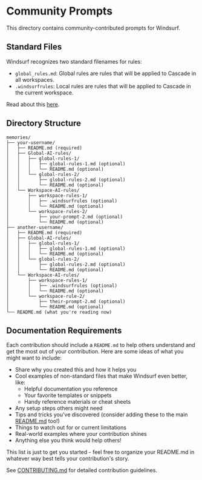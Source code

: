 # Community Prompts

This directory contains community-contributed prompts for Windsurf.

## Standard Files

Windsurf recognizes two standard filenames for rules:

- `global_rules.md`: Global rules are rules that will be applied to Cascade in all workspaces.
- `.windsurfrules`: Local rules are rules that will be applied to Cascade in the current workspace.

Read about this [here](https://docs.codeium.com/windsurf/cascade#memories).

## Directory Structure

``` text
memories/
├── your-username/
│   ├── README.md (required)
│   ├── Global-AI-rules/
│   │   ├── global-rules-1/
│   │   │   ├── global-rules-1.md (optional)
│   │   │   └── README.md (optional)
│   │   └── global-rules-2/
│   │       ├── global-rules-2.md (optional)
│   │       └── README.md (optional)
│   └── Workspace-AI-rules/
│       ├── workspace-rules-1/
│       │   ├── .windsurfrules (optional)
│       │   └── README.md (optional)
│       └── workspace-rules-2/
│           ├── your-prompt-2.md (optional)
│           └── README.md (optional)
├── another-username/
│   ├── README.md (required)
│   ├── Global-AI-rules/
│   │   ├── global-rules-1/
│   │   │   ├── global-rules-1.md (optional)
│   │   │   └── README.md (optional)
│   │   └── global-rules-2/
│   │       ├── global-rules-2.md (optional)
│   │       └── README.md (optional)
│   └── Workspace-AI-rules/
│       ├── workspace-rules-1/
│       │   ├── .windsurfrules (optional)
│       │   └── README.md (optional)
│       └── workspace-rule-2/
│           ├── their-prompt-2.md (optional)
│           └── README.md (optional)
└── README.md (what you're reading now)
```

## Documentation Requirements

Each contribution should include a `README.md` to help others understand and get the most out of your contribution. Here are some ideas of what you might want to include:

- Share why you created this and how it helps you
- Cool examples of non-standard files that make Windsurf even better, like:
  - Helpful documentation you reference
  - Your favorite templates or snippets
  - Handy reference materials or cheat sheets
- Any setup steps others might need
- Tips and tricks you've discovered (consider adding these to the main [README.md](../README.md) too!)
- Things to watch out for or current limitations
- Real-world examples where your contribution shines
- Anything else you think would help others!

This list is just to get you started - feel free to organize your README.md in whatever way best tells your contribution's story.

See [CONTRIBUTING.md](../CONTRIBUTING.md) for detailed contribution guidelines.
